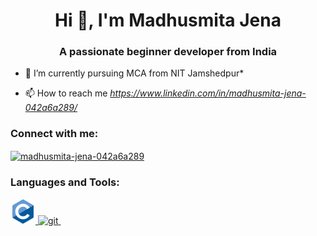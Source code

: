 <h1 align="center">Hi 👋, I'm Madhusmita Jena</h1>
<h3 align="center">A passionate beginner developer from India</h3>

- 🌱 I’m currently pursuing MCA from NIT Jamshedpur*

- 📫 How to reach me *https://www.linkedin.com/in/madhusmita-jena-042a6a289/*

<h3 align="left">Connect with me:</h3>
<p align="left">
<a href="https://linkedin.com/in/madhusmita-jena-042a6a289" target="blank"><img align="center" src="https://raw.githubusercontent.com/rahuldkjain/github-profile-readme-generator/master/src/images/icons/Social/linked-in-alt.svg" alt="madhusmita-jena-042a6a289" height="30" width="40" /></a>
</p>

<h3 align="left">Languages and Tools:</h3>
<p align="left"> <a href="https://www.cprogramming.com/" target="_blank" rel="noreferrer"> <img src="https://raw.githubusercontent.com/devicons/devicon/master/icons/c/c-original.svg" alt="c" width="40" height="40"/> </a> <a href="https://git-scm.com/" target="_blank" rel="noreferrer"> <img src="https://www.vectorlogo.zone/logos/git-scm/git-scm-icon.svg" alt="git" width="40" height="40"/> </a> </p>
